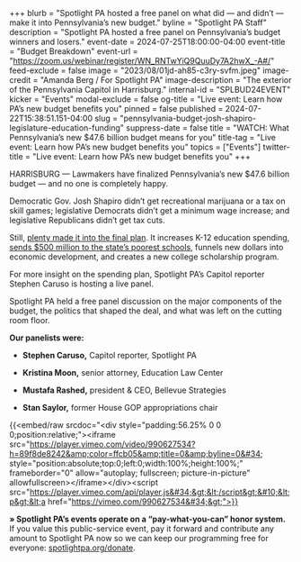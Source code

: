 +++
blurb = "Spotlight PA hosted a free panel on what did — and didn’t — make it into Pennsylvania’s new budget."
byline = "Spotlight PA Staff"
description = "Spotlight PA hosted a free panel on Pennsylvania’s budget winners and losers."
event-date = 2024-07-25T18:00:00-04:00
event-title = "Budget Breakdown"
event-url = "https://zoom.us/webinar/register/WN_RNTwYiQ9QuuDy7A2hwX_-A#/"
feed-exclude = false
image = "2023/08/01jd-ah85-c3ry-svfm.jpeg"
image-credit = "Amanda Berg / For Spotlight PA"
image-description = "The exterior of the Pennsylvania Capitol in Harrisburg."
internal-id = "SPLBUD24EVENT"
kicker = "Events"
modal-exclude = false
og-title = "Live event: Learn how PA’s new budget benefits you"
pinned = false
published = 2024-07-22T15:38:51.151-04:00
slug = "pennsylvania-budget-josh-shapiro-legislature-education-funding"
suppress-date = false
title = "WATCH: What Pennsylvania’s new $47.6 billion budget means for you"
title-tag = "Live event: Learn how PA’s new budget benefits you"
topics = ["Events"]
twitter-title = "Live event: Learn how PA’s new budget benefits you"
+++

HARRISBURG — Lawmakers have finalized Pennsylvania’s new $47.6 billion budget — and no one is completely happy.

Democratic Gov. Josh Shapiro didn’t get recreational marijuana or a tax on skill games; legislative Democrats didn’t get a minimum wage increase; and legislative Republicans didn’t get tax cuts.

Still, <a href="https://www.spotlightpa.org/news/2024/07/pennsylvania-budget-public-schools-economic-development-scholarships-josh-shapiro-legislature/">plenty made it into the final plan</a>. It increases K-12 education spending, <a href="https://www.spotlightpa.org/news/2024/07/pennsylvania-legislature-budget-deal-education-spending-public-schools-josh-shapiro/">sends $500 million to the state’s poorest schools</a>, funnels new dollars into economic development, and creates a new college scholarship program.

For more insight on the spending plan, Spotlight PA’s Capitol reporter Stephen Caruso is hosting a live panel.

Spotlight PA held a free panel discussion on the major components of the budget, the politics that shaped the deal, and what was left on the cutting room floor.

<strong>Our panelists were:</strong>

- <strong>Stephen Caruso,</strong> Capitol reporter, Spotlight PA

- <strong>Kristina Moon,</strong> senior attorney, Education Law Center

- <strong>Mustafa Rashed,</strong> president &amp; CEO, Bellevue Strategies

- <strong>Stan Saylor,</strong> former House GOP appropriations chair

{{<embed/raw srcdoc="&lt;div style=&#34;padding:56.25% 0 0 0;position:relative;&#34;&gt;&lt;iframe src=&#34;https://player.vimeo.com/video/990627534?h=89f8de8242&amp;color=ffcb05&amp;title=0&amp;byline=0&#34; style=&#34;position:absolute;top:0;left:0;width:100%;height:100%;&#34; frameborder=&#34;0&#34; allow=&#34;autoplay; fullscreen; picture-in-picture&#34; allowfullscreen&gt;&lt;/iframe&gt;&lt;/div&gt;&lt;script src=&#34;https://player.vimeo.com/api/player.js&#34;&gt;&lt;/script&gt;&#10;&lt;p&gt;&lt;a href=&#34;https://vimeo.com/990627534&#34;&gt;">}}

<strong>» Spotlight PA’s events operate on a “pay-what-you-can” honor system.</strong> If you value this public-service event, pay it forward and contribute any amount to Spotlight PA now so we can keep our programming free for everyone: <a href="http://spotlightpa.org/donate">spotlightpa.org/donate</a>.

